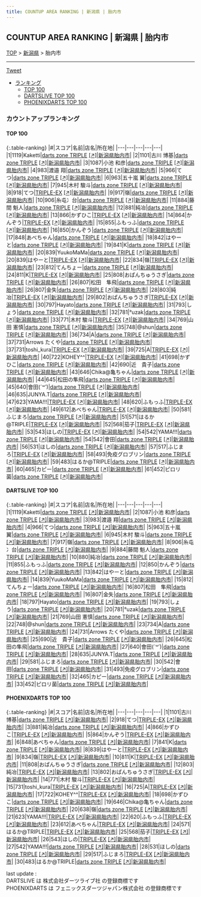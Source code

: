 ```yaml
---
title: COUNTUP AREA RANKING | 新潟県 | 胎内市
---
```

## COUNTUP AREA RANKING | 新潟県 | 胎内市

[TOP](/darts/rank/) > [新潟県](/darts/rank/新潟県/) > 胎内市

___

<a href="https://twitter.com/share?ref_src=twsrc%5Etfw" data-text="COUNTUP AREA RANKING | 新潟県胎内市" class="twitter-share-button" data-hashtags="DARTSLIVE,PHOENIXDARTS,darts,ダーツ" data-show-count="false">Tweet</a>

* [ランキング](#カウントアップランキング)
    * [TOP 100](#top-100)
    * [DARTSLIVE TOP 100](#dartslive-top-100)
    * [PHOENIXDARTS TOP 100](#phoenixdarts-top-100)

### カウントアップランキング

#### TOP 100



{:.table-ranking}
|#|スコア|名前|店名|所在地|
|---|---|---|---|---|
|1|1119|<span class="rank-name-dl">Kaketti</span>|<a href="/darts/rank/shops/380c3500b7dac0cba3f63593b5358cc4.html">darts zone TRIPLE</a> <a href="https://search.dartslive.com/jp/shop/380c3500b7dac0cba3f63593b5358cc4">[↗]</a>|<a href="/darts/rank/新潟県/胎内市">新潟県胎内市</a>|
|2|1101|<span class="rank-name-pd">古川 博基</span>|<a href="/darts/rank/shops/77927.html">darts zone TRIPLE</a> <a href="https://vs.phoenixdarts.com/jp/shop/shopDetailInfo/s_77927?s_seq=77927">[↗]</a>|<a href="/darts/rank/新潟県/胎内市">新潟県胎内市</a>|
|3|1087|<span class="rank-name-dl">小池 和彦</span>|<a href="/darts/rank/shops/380c3500b7dac0cba3f63593b5358cc4.html">darts zone TRIPLE</a> <a href="https://search.dartslive.com/jp/shop/380c3500b7dac0cba3f63593b5358cc4">[↗]</a>|<a href="/darts/rank/新潟県/胎内市">新潟県胎内市</a>|
|4|983|<span class="rank-name-dl">渡邉 翔</span>|<a href="/darts/rank/shops/380c3500b7dac0cba3f63593b5358cc4.html">darts zone TRIPLE</a> <a href="https://search.dartslive.com/jp/shop/380c3500b7dac0cba3f63593b5358cc4">[↗]</a>|<a href="/darts/rank/新潟県/胎内市">新潟県胎内市</a>|
|5|966|<span class="rank-name-dl">てつ</span>|<a href="/darts/rank/shops/380c3500b7dac0cba3f63593b5358cc4.html">darts zone TRIPLE</a> <a href="https://search.dartslive.com/jp/shop/380c3500b7dac0cba3f63593b5358cc4">[↗]</a>|<a href="/darts/rank/新潟県/胎内市">新潟県胎内市</a>|
|6|963|<span class="rank-name-dl">五十嵐 翼</span>|<a href="/darts/rank/shops/380c3500b7dac0cba3f63593b5358cc4.html">darts zone TRIPLE</a> <a href="https://search.dartslive.com/jp/shop/380c3500b7dac0cba3f63593b5358cc4">[↗]</a>|<a href="/darts/rank/新潟県/胎内市">新潟県胎内市</a>|
|7|945|<span class="rank-name-dl">木村 駿斗</span>|<a href="/darts/rank/shops/380c3500b7dac0cba3f63593b5358cc4.html">darts zone TRIPLE</a> <a href="https://search.dartslive.com/jp/shop/380c3500b7dac0cba3f63593b5358cc4">[↗]</a>|<a href="/darts/rank/新潟県/胎内市">新潟県胎内市</a>|
|8|918|<span class="rank-name-pd">てつ</span>|<a href="/darts/rank/shops/77927.html">TRIPLE-EX</a> <a href="https://vs.phoenixdarts.com/jp/shop/shopDetailInfo/s_77927?s_seq=77927">[↗]</a>|<a href="/darts/rank/新潟県/胎内市">新潟県胎内市</a>|
|9|917|<span class="rank-name-dl">嶺</span>|<a href="/darts/rank/shops/380c3500b7dac0cba3f63593b5358cc4.html">darts zone TRIPLE</a> <a href="https://search.dartslive.com/jp/shop/380c3500b7dac0cba3f63593b5358cc4">[↗]</a>|<a href="/darts/rank/新潟県/胎内市">新潟県胎内市</a>|
|10|906|<span class="rank-name-dl">糸屯冫台</span>|<a href="/darts/rank/shops/380c3500b7dac0cba3f63593b5358cc4.html">darts zone TRIPLE</a> <a href="https://search.dartslive.com/jp/shop/380c3500b7dac0cba3f63593b5358cc4">[↗]</a>|<a href="/darts/rank/新潟県/胎内市">新潟県胎内市</a>|
|11|884|<span class="rank-name-dl">藤間 魁人</span>|<a href="/darts/rank/shops/380c3500b7dac0cba3f63593b5358cc4.html">darts zone TRIPLE</a> <a href="https://search.dartslive.com/jp/shop/380c3500b7dac0cba3f63593b5358cc4">[↗]</a>|<a href="/darts/rank/新潟県/胎内市">新潟県胎内市</a>|
|12|881|<span class="rank-name-pd">純冶</span>|<a href="/darts/rank/shops/77927.html">darts zone TRIPLE</a> <a href="https://vs.phoenixdarts.com/jp/shop/shopDetailInfo/s_77927?s_seq=77927">[↗]</a>|<a href="/darts/rank/新潟県/胎内市">新潟県胎内市</a>|
|13|866|<span class="rank-name-pd">かずひこ</span>|<a href="/darts/rank/shops/77927.html">TRIPLE-EX</a> <a href="https://vs.phoenixdarts.com/jp/shop/shopDetailInfo/s_77927?s_seq=77927">[↗]</a>|<a href="/darts/rank/新潟県/胎内市">新潟県胎内市</a>|
|14|864|<span class="rank-name-pd">かんぞう</span>|<a href="/darts/rank/shops/77927.html">TRIPLE-EX</a> <a href="https://vs.phoenixdarts.com/jp/shop/shopDetailInfo/s_77927?s_seq=77927">[↗]</a>|<a href="/darts/rank/新潟県/胎内市">新潟県胎内市</a>|
|15|855|<span class="rank-name-dl">ふもっふ</span>|<a href="/darts/rank/shops/380c3500b7dac0cba3f63593b5358cc4.html">darts zone TRIPLE</a> <a href="https://search.dartslive.com/jp/shop/380c3500b7dac0cba3f63593b5358cc4">[↗]</a>|<a href="/darts/rank/新潟県/胎内市">新潟県胎内市</a>|
|16|850|<span class="rank-name-dl">かんぞう</span>|<a href="/darts/rank/shops/380c3500b7dac0cba3f63593b5358cc4.html">darts zone TRIPLE</a> <a href="https://search.dartslive.com/jp/shop/380c3500b7dac0cba3f63593b5358cc4">[↗]</a>|<a href="/darts/rank/新潟県/胎内市">新潟県胎内市</a>|
|17|848|<span class="rank-name-pd">あべちゃん</span>|<a href="/darts/rank/shops/77927.html">darts zone TRIPLE</a> <a href="https://vs.phoenixdarts.com/jp/shop/shopDetailInfo/s_77927?s_seq=77927">[↗]</a>|<a href="/darts/rank/新潟県/胎内市">新潟県胎内市</a>|
|18|842|<span class="rank-name-dl">はやーと</span>|<a href="/darts/rank/shops/380c3500b7dac0cba3f63593b5358cc4.html">darts zone TRIPLE</a> <a href="https://search.dartslive.com/jp/shop/380c3500b7dac0cba3f63593b5358cc4">[↗]</a>|<a href="/darts/rank/新潟県/胎内市">新潟県胎内市</a>|
|19|841|<span class="rank-name-pd">K</span>|<a href="/darts/rank/shops/77927.html">darts zone TRIPLE</a> <a href="https://vs.phoenixdarts.com/jp/shop/shopDetailInfo/s_77927?s_seq=77927">[↗]</a>|<a href="/darts/rank/新潟県/胎内市">新潟県胎内市</a>|
|20|839|<span class="rank-name-dl">YuukoMaMa</span>|<a href="/darts/rank/shops/380c3500b7dac0cba3f63593b5358cc4.html">darts zone TRIPLE</a> <a href="https://search.dartslive.com/jp/shop/380c3500b7dac0cba3f63593b5358cc4">[↗]</a>|<a href="/darts/rank/新潟県/胎内市">新潟県胎内市</a>|
|20|839|<span class="rank-name-pd">はやーと</span>|<a href="/darts/rank/shops/77927.html">TRIPLE-EX</a> <a href="https://vs.phoenixdarts.com/jp/shop/shopDetailInfo/s_77927?s_seq=77927">[↗]</a>|<a href="/darts/rank/新潟県/胎内市">新潟県胎内市</a>|
|22|834|<span class="rank-name-pd">嶺</span>|<a href="/darts/rank/shops/77927.html">TRIPLE-EX</a> <a href="https://vs.phoenixdarts.com/jp/shop/shopDetailInfo/s_77927?s_seq=77927">[↗]</a>|<a href="/darts/rank/新潟県/胎内市">新潟県胎内市</a>|
|23|812|<span class="rank-name-dl">てんちょー</span>|<a href="/darts/rank/shops/380c3500b7dac0cba3f63593b5358cc4.html">darts zone TRIPLE</a> <a href="https://search.dartslive.com/jp/shop/380c3500b7dac0cba3f63593b5358cc4">[↗]</a>|<a href="/darts/rank/新潟県/胎内市">新潟県胎内市</a>|
|24|811|<span class="rank-name-pd">K</span>|<a href="/darts/rank/shops/77927.html">TRIPLE-EX</a> <a href="https://vs.phoenixdarts.com/jp/shop/shopDetailInfo/s_77927?s_seq=77927">[↗]</a>|<a href="/darts/rank/新潟県/胎内市">新潟県胎内市</a>|
|25|808|<span class="rank-name-pd">おぱんちゅうさぎ</span>|<a href="/darts/rank/shops/77927.html">darts zone TRIPLE</a> <a href="https://vs.phoenixdarts.com/jp/shop/shopDetailInfo/s_77927?s_seq=77927">[↗]</a>|<a href="/darts/rank/新潟県/胎内市">新潟県胎内市</a>|
|26|807|<span class="rank-name-dl">松田　隼飛</span>|<a href="/darts/rank/shops/380c3500b7dac0cba3f63593b5358cc4.html">darts zone TRIPLE</a> <a href="https://search.dartslive.com/jp/shop/380c3500b7dac0cba3f63593b5358cc4">[↗]</a>|<a href="/darts/rank/新潟県/胎内市">新潟県胎内市</a>|
|26|807|<span class="rank-name-dl">金失</span>|<a href="/darts/rank/shops/380c3500b7dac0cba3f63593b5358cc4.html">darts zone TRIPLE</a> <a href="https://search.dartslive.com/jp/shop/380c3500b7dac0cba3f63593b5358cc4">[↗]</a>|<a href="/darts/rank/新潟県/胎内市">新潟県胎内市</a>|
|28|803|<span class="rank-name-pd">純冶</span>|<a href="/darts/rank/shops/77927.html">TRIPLE-EX</a> <a href="https://vs.phoenixdarts.com/jp/shop/shopDetailInfo/s_77927?s_seq=77927">[↗]</a>|<a href="/darts/rank/新潟県/胎内市">新潟県胎内市</a>|
|29|802|<span class="rank-name-pd">おぱんちゅうさぎ</span>|<a href="/darts/rank/shops/77927.html">TRIPLE-EX</a> <a href="https://vs.phoenixdarts.com/jp/shop/shopDetailInfo/s_77927?s_seq=77927">[↗]</a>|<a href="/darts/rank/新潟県/胎内市">新潟県胎内市</a>|
|30|797|<span class="rank-name-dl">Hayato</span>|<a href="/darts/rank/shops/380c3500b7dac0cba3f63593b5358cc4.html">darts zone TRIPLE</a> <a href="https://search.dartslive.com/jp/shop/380c3500b7dac0cba3f63593b5358cc4">[↗]</a>|<a href="/darts/rank/新潟県/胎内市">新潟県胎内市</a>|
|31|793|<span class="rank-name-dl">しょう</span>|<a href="/darts/rank/shops/380c3500b7dac0cba3f63593b5358cc4.html">darts zone TRIPLE</a> <a href="https://search.dartslive.com/jp/shop/380c3500b7dac0cba3f63593b5358cc4">[↗]</a>|<a href="/darts/rank/新潟県/胎内市">新潟県胎内市</a>|
|32|781|<span class="rank-name-dl">°uzak</span>|<a href="/darts/rank/shops/380c3500b7dac0cba3f63593b5358cc4.html">darts zone TRIPLE</a> <a href="https://search.dartslive.com/jp/shop/380c3500b7dac0cba3f63593b5358cc4">[↗]</a>|<a href="/darts/rank/新潟県/胎内市">新潟県胎内市</a>|
|33|771|<span class="rank-name-pd"><span class="pro-icon-pd"></span>木村 駿斗</span>|<a href="/darts/rank/shops/77927.html">TRIPLE-EX</a> <a href="https://vs.phoenixdarts.com/jp/shop/shopDetailInfo/s_77927?s_seq=77927">[↗]</a>|<a href="/darts/rank/新潟県/胎内市">新潟県胎内市</a>|
|34|769|<span class="rank-name-dl">山田 憲慎</span>|<a href="/darts/rank/shops/380c3500b7dac0cba3f63593b5358cc4.html">darts zone TRIPLE</a> <a href="https://search.dartslive.com/jp/shop/380c3500b7dac0cba3f63593b5358cc4">[↗]</a>|<a href="/darts/rank/新潟県/胎内市">新潟県胎内市</a>|
|35|748|<span class="rank-name-dl">@shun</span>|<a href="/darts/rank/shops/380c3500b7dac0cba3f63593b5358cc4.html">darts zone TRIPLE</a> <a href="https://search.dartslive.com/jp/shop/380c3500b7dac0cba3f63593b5358cc4">[↗]</a>|<a href="/darts/rank/新潟県/胎内市">新潟県胎内市</a>|
|36|734|<span class="rank-name-dl">A</span>|<a href="/darts/rank/shops/380c3500b7dac0cba3f63593b5358cc4.html">darts zone TRIPLE</a> <a href="https://search.dartslive.com/jp/shop/380c3500b7dac0cba3f63593b5358cc4">[↗]</a>|<a href="/darts/rank/新潟県/胎内市">新潟県胎内市</a>|
|37|731|<span class="rank-name-dl">Arrows たくや</span>|<a href="/darts/rank/shops/380c3500b7dac0cba3f63593b5358cc4.html">darts zone TRIPLE</a> <a href="https://search.dartslive.com/jp/shop/380c3500b7dac0cba3f63593b5358cc4">[↗]</a>|<a href="/darts/rank/新潟県/胎内市">新潟県胎内市</a>|
|37|731|<span class="rank-name-pd">toshi_kura</span>|<a href="/darts/rank/shops/77927.html">TRIPLE-EX</a> <a href="https://vs.phoenixdarts.com/jp/shop/shopDetailInfo/s_77927?s_seq=77927">[↗]</a>|<a href="/darts/rank/新潟県/胎内市">新潟県胎内市</a>|
|39|725|<span class="rank-name-pd">A</span>|<a href="/darts/rank/shops/77927.html">TRIPLE-EX</a> <a href="https://vs.phoenixdarts.com/jp/shop/shopDetailInfo/s_77927?s_seq=77927">[↗]</a>|<a href="/darts/rank/新潟県/胎内市">新潟県胎内市</a>|
|40|722|<span class="rank-name-pd">KOHEY^^</span>|<a href="/darts/rank/shops/77927.html">TRIPLE-EX</a> <a href="https://vs.phoenixdarts.com/jp/shop/shopDetailInfo/s_77927?s_seq=77927">[↗]</a>|<a href="/darts/rank/新潟県/胎内市">新潟県胎内市</a>|
|41|698|<span class="rank-name-pd">かずひこ</span>|<a href="/darts/rank/shops/77927.html">darts zone TRIPLE</a> <a href="https://vs.phoenixdarts.com/jp/shop/shopDetailInfo/s_77927?s_seq=77927">[↗]</a>|<a href="/darts/rank/新潟県/胎内市">新潟県胎内市</a>|
|42|690|<span class="rank-name-dl">近　貴子</span>|<a href="/darts/rank/shops/380c3500b7dac0cba3f63593b5358cc4.html">darts zone TRIPLE</a> <a href="https://search.dartslive.com/jp/shop/380c3500b7dac0cba3f63593b5358cc4">[↗]</a>|<a href="/darts/rank/新潟県/胎内市">新潟県胎内市</a>|
|43|646|<span class="rank-name-pd">Chika@亀ちゃん</span>|<a href="/darts/rank/shops/77927.html">darts zone TRIPLE</a> <a href="https://vs.phoenixdarts.com/jp/shop/shopDetailInfo/s_77927?s_seq=77927">[↗]</a>|<a href="/darts/rank/新潟県/胎内市">新潟県胎内市</a>|
|44|645|<span class="rank-name-dl">松田の隼飛</span>|<a href="/darts/rank/shops/380c3500b7dac0cba3f63593b5358cc4.html">darts zone TRIPLE</a> <a href="https://search.dartslive.com/jp/shop/380c3500b7dac0cba3f63593b5358cc4">[↗]</a>|<a href="/darts/rank/新潟県/胎内市">新潟県胎内市</a>|
|45|640|<span class="rank-name-dl">會田(*´꒳`*)</span>|<a href="/darts/rank/shops/380c3500b7dac0cba3f63593b5358cc4.html">darts zone TRIPLE</a> <a href="https://search.dartslive.com/jp/shop/380c3500b7dac0cba3f63593b5358cc4">[↗]</a>|<a href="/darts/rank/新潟県/胎内市">新潟県胎内市</a>|
|46|635|<span class="rank-name-dl">JUNYA.T</span>|<a href="/darts/rank/shops/380c3500b7dac0cba3f63593b5358cc4.html">darts zone TRIPLE</a> <a href="https://search.dartslive.com/jp/shop/380c3500b7dac0cba3f63593b5358cc4">[↗]</a>|<a href="/darts/rank/新潟県/胎内市">新潟県胎内市</a>|
|47|623|<span class="rank-name-pd">YAMA!!!</span>|<a href="/darts/rank/shops/77927.html">TRIPLE-EX</a> <a href="https://vs.phoenixdarts.com/jp/shop/shopDetailInfo/s_77927?s_seq=77927">[↗]</a>|<a href="/darts/rank/新潟県/胎内市">新潟県胎内市</a>|
|48|620|<span class="rank-name-pd">ふもっふ</span>|<a href="/darts/rank/shops/77927.html">TRIPLE-EX</a> <a href="https://vs.phoenixdarts.com/jp/shop/shopDetailInfo/s_77927?s_seq=77927">[↗]</a>|<a href="/darts/rank/新潟県/胎内市">新潟県胎内市</a>|
|49|612|<span class="rank-name-pd">あべちゃん</span>|<a href="/darts/rank/shops/77927.html">TRIPLE-EX</a> <a href="https://vs.phoenixdarts.com/jp/shop/shopDetailInfo/s_77927?s_seq=77927">[↗]</a>|<a href="/darts/rank/新潟県/胎内市">新潟県胎内市</a>|
|50|581|<span class="rank-name-dl">ふじまろ</span>|<a href="/darts/rank/shops/380c3500b7dac0cba3f63593b5358cc4.html">darts zone TRIPLE</a> <a href="https://search.dartslive.com/jp/shop/380c3500b7dac0cba3f63593b5358cc4">[↗]</a>|<a href="/darts/rank/新潟県/胎内市">新潟県胎内市</a>|
|51|571|<span class="rank-name-pd">はるか@TRIPLE</span>|<a href="/darts/rank/shops/77927.html">TRIPLE-EX</a> <a href="https://vs.phoenixdarts.com/jp/shop/shopDetailInfo/s_77927?s_seq=77927">[↗]</a>|<a href="/darts/rank/新潟県/胎内市">新潟県胎内市</a>|
|52|568|<span class="rank-name-pd">茄子</span>|<a href="/darts/rank/shops/77927.html">TRIPLE-EX</a> <a href="https://vs.phoenixdarts.com/jp/shop/shopDetailInfo/s_77927?s_seq=77927">[↗]</a>|<a href="/darts/rank/新潟県/胎内市">新潟県胎内市</a>|
|53|543|<span class="rank-name-pd">ほしの</span>|<a href="/darts/rank/shops/77927.html">TRIPLE-EX</a> <a href="https://vs.phoenixdarts.com/jp/shop/shopDetailInfo/s_77927?s_seq=77927">[↗]</a>|<a href="/darts/rank/新潟県/胎内市">新潟県胎内市</a>|
|54|542|<span class="rank-name-pd">YAMA!!!</span>|<a href="/darts/rank/shops/77927.html">darts zone TRIPLE</a> <a href="https://vs.phoenixdarts.com/jp/shop/shopDetailInfo/s_77927?s_seq=77927">[↗]</a>|<a href="/darts/rank/新潟県/胎内市">新潟県胎内市</a>|
|54|542|<span class="rank-name-dl">會田</span>|<a href="/darts/rank/shops/380c3500b7dac0cba3f63593b5358cc4.html">darts zone TRIPLE</a> <a href="https://search.dartslive.com/jp/shop/380c3500b7dac0cba3f63593b5358cc4">[↗]</a>|<a href="/darts/rank/新潟県/胎内市">新潟県胎内市</a>|
|56|531|<span class="rank-name-pd">ほしの</span>|<a href="/darts/rank/shops/77927.html">darts zone TRIPLE</a> <a href="https://vs.phoenixdarts.com/jp/shop/shopDetailInfo/s_77927?s_seq=77927">[↗]</a>|<a href="/darts/rank/新潟県/胎内市">新潟県胎内市</a>|
|57|517|<span class="rank-name-pd">ふじまろ</span>|<a href="/darts/rank/shops/77927.html">TRIPLE-EX</a> <a href="https://vs.phoenixdarts.com/jp/shop/shopDetailInfo/s_77927?s_seq=77927">[↗]</a>|<a href="/darts/rank/新潟県/胎内市">新潟県胎内市</a>|
|58|493|<span class="rank-name-dl">免疫グロブリン</span>|<a href="/darts/rank/shops/380c3500b7dac0cba3f63593b5358cc4.html">darts zone TRIPLE</a> <a href="https://search.dartslive.com/jp/shop/380c3500b7dac0cba3f63593b5358cc4">[↗]</a>|<a href="/darts/rank/新潟県/胎内市">新潟県胎内市</a>|
|59|483|<span class="rank-name-pd">はるか@TRIPLE</span>|<a href="/darts/rank/shops/77927.html">darts zone TRIPLE</a> <a href="https://vs.phoenixdarts.com/jp/shop/shopDetailInfo/s_77927?s_seq=77927">[↗]</a>|<a href="/darts/rank/新潟県/胎内市">新潟県胎内市</a>|
|60|465|<span class="rank-name-dl">カピー</span>|<a href="/darts/rank/shops/380c3500b7dac0cba3f63593b5358cc4.html">darts zone TRIPLE</a> <a href="https://search.dartslive.com/jp/shop/380c3500b7dac0cba3f63593b5358cc4">[↗]</a>|<a href="/darts/rank/新潟県/胎内市">新潟県胎内市</a>|
|61|452|<span class="rank-name-dl">ピロリ菌</span>|<a href="/darts/rank/shops/380c3500b7dac0cba3f63593b5358cc4.html">darts zone TRIPLE</a> <a href="https://search.dartslive.com/jp/shop/380c3500b7dac0cba3f63593b5358cc4">[↗]</a>|<a href="/darts/rank/新潟県/胎内市">新潟県胎内市</a>|


#### DARTSLIVE TOP 100



{:.table-ranking}
|#|スコア|名前|店名|所在地|
|---|---|---|---|---|
|1|1119|<span class="rank-name-dl">Kaketti</span>|<a href="/darts/rank/shops/380c3500b7dac0cba3f63593b5358cc4.html">darts zone TRIPLE</a> <a href="https://search.dartslive.com/jp/shop/380c3500b7dac0cba3f63593b5358cc4">[↗]</a>|<a href="/darts/rank/新潟県/胎内市">新潟県胎内市</a>|
|2|1087|<span class="rank-name-dl">小池 和彦</span>|<a href="/darts/rank/shops/380c3500b7dac0cba3f63593b5358cc4.html">darts zone TRIPLE</a> <a href="https://search.dartslive.com/jp/shop/380c3500b7dac0cba3f63593b5358cc4">[↗]</a>|<a href="/darts/rank/新潟県/胎内市">新潟県胎内市</a>|
|3|983|<span class="rank-name-dl">渡邉 翔</span>|<a href="/darts/rank/shops/380c3500b7dac0cba3f63593b5358cc4.html">darts zone TRIPLE</a> <a href="https://search.dartslive.com/jp/shop/380c3500b7dac0cba3f63593b5358cc4">[↗]</a>|<a href="/darts/rank/新潟県/胎内市">新潟県胎内市</a>|
|4|966|<span class="rank-name-dl">てつ</span>|<a href="/darts/rank/shops/380c3500b7dac0cba3f63593b5358cc4.html">darts zone TRIPLE</a> <a href="https://search.dartslive.com/jp/shop/380c3500b7dac0cba3f63593b5358cc4">[↗]</a>|<a href="/darts/rank/新潟県/胎内市">新潟県胎内市</a>|
|5|963|<span class="rank-name-dl">五十嵐 翼</span>|<a href="/darts/rank/shops/380c3500b7dac0cba3f63593b5358cc4.html">darts zone TRIPLE</a> <a href="https://search.dartslive.com/jp/shop/380c3500b7dac0cba3f63593b5358cc4">[↗]</a>|<a href="/darts/rank/新潟県/胎内市">新潟県胎内市</a>|
|6|945|<span class="rank-name-dl">木村 駿斗</span>|<a href="/darts/rank/shops/380c3500b7dac0cba3f63593b5358cc4.html">darts zone TRIPLE</a> <a href="https://search.dartslive.com/jp/shop/380c3500b7dac0cba3f63593b5358cc4">[↗]</a>|<a href="/darts/rank/新潟県/胎内市">新潟県胎内市</a>|
|7|917|<span class="rank-name-dl">嶺</span>|<a href="/darts/rank/shops/380c3500b7dac0cba3f63593b5358cc4.html">darts zone TRIPLE</a> <a href="https://search.dartslive.com/jp/shop/380c3500b7dac0cba3f63593b5358cc4">[↗]</a>|<a href="/darts/rank/新潟県/胎内市">新潟県胎内市</a>|
|8|906|<span class="rank-name-dl">糸屯冫台</span>|<a href="/darts/rank/shops/380c3500b7dac0cba3f63593b5358cc4.html">darts zone TRIPLE</a> <a href="https://search.dartslive.com/jp/shop/380c3500b7dac0cba3f63593b5358cc4">[↗]</a>|<a href="/darts/rank/新潟県/胎内市">新潟県胎内市</a>|
|9|884|<span class="rank-name-dl">藤間 魁人</span>|<a href="/darts/rank/shops/380c3500b7dac0cba3f63593b5358cc4.html">darts zone TRIPLE</a> <a href="https://search.dartslive.com/jp/shop/380c3500b7dac0cba3f63593b5358cc4">[↗]</a>|<a href="/darts/rank/新潟県/胎内市">新潟県胎内市</a>|
|10|880|<span class="rank-name-dl">純冶</span>|<a href="/darts/rank/shops/380c3500b7dac0cba3f63593b5358cc4.html">darts zone TRIPLE</a> <a href="https://search.dartslive.com/jp/shop/380c3500b7dac0cba3f63593b5358cc4">[↗]</a>|<a href="/darts/rank/新潟県/胎内市">新潟県胎内市</a>|
|11|855|<span class="rank-name-dl">ふもっふ</span>|<a href="/darts/rank/shops/380c3500b7dac0cba3f63593b5358cc4.html">darts zone TRIPLE</a> <a href="https://search.dartslive.com/jp/shop/380c3500b7dac0cba3f63593b5358cc4">[↗]</a>|<a href="/darts/rank/新潟県/胎内市">新潟県胎内市</a>|
|12|850|<span class="rank-name-dl">かんぞう</span>|<a href="/darts/rank/shops/380c3500b7dac0cba3f63593b5358cc4.html">darts zone TRIPLE</a> <a href="https://search.dartslive.com/jp/shop/380c3500b7dac0cba3f63593b5358cc4">[↗]</a>|<a href="/darts/rank/新潟県/胎内市">新潟県胎内市</a>|
|13|842|<span class="rank-name-dl">はやーと</span>|<a href="/darts/rank/shops/380c3500b7dac0cba3f63593b5358cc4.html">darts zone TRIPLE</a> <a href="https://search.dartslive.com/jp/shop/380c3500b7dac0cba3f63593b5358cc4">[↗]</a>|<a href="/darts/rank/新潟県/胎内市">新潟県胎内市</a>|
|14|839|<span class="rank-name-dl">YuukoMaMa</span>|<a href="/darts/rank/shops/380c3500b7dac0cba3f63593b5358cc4.html">darts zone TRIPLE</a> <a href="https://search.dartslive.com/jp/shop/380c3500b7dac0cba3f63593b5358cc4">[↗]</a>|<a href="/darts/rank/新潟県/胎内市">新潟県胎内市</a>|
|15|812|<span class="rank-name-dl">てんちょー</span>|<a href="/darts/rank/shops/380c3500b7dac0cba3f63593b5358cc4.html">darts zone TRIPLE</a> <a href="https://search.dartslive.com/jp/shop/380c3500b7dac0cba3f63593b5358cc4">[↗]</a>|<a href="/darts/rank/新潟県/胎内市">新潟県胎内市</a>|
|16|807|<span class="rank-name-dl">松田　隼飛</span>|<a href="/darts/rank/shops/380c3500b7dac0cba3f63593b5358cc4.html">darts zone TRIPLE</a> <a href="https://search.dartslive.com/jp/shop/380c3500b7dac0cba3f63593b5358cc4">[↗]</a>|<a href="/darts/rank/新潟県/胎内市">新潟県胎内市</a>|
|16|807|<span class="rank-name-dl">金失</span>|<a href="/darts/rank/shops/380c3500b7dac0cba3f63593b5358cc4.html">darts zone TRIPLE</a> <a href="https://search.dartslive.com/jp/shop/380c3500b7dac0cba3f63593b5358cc4">[↗]</a>|<a href="/darts/rank/新潟県/胎内市">新潟県胎内市</a>|
|18|797|<span class="rank-name-dl">Hayato</span>|<a href="/darts/rank/shops/380c3500b7dac0cba3f63593b5358cc4.html">darts zone TRIPLE</a> <a href="https://search.dartslive.com/jp/shop/380c3500b7dac0cba3f63593b5358cc4">[↗]</a>|<a href="/darts/rank/新潟県/胎内市">新潟県胎内市</a>|
|19|793|<span class="rank-name-dl">しょう</span>|<a href="/darts/rank/shops/380c3500b7dac0cba3f63593b5358cc4.html">darts zone TRIPLE</a> <a href="https://search.dartslive.com/jp/shop/380c3500b7dac0cba3f63593b5358cc4">[↗]</a>|<a href="/darts/rank/新潟県/胎内市">新潟県胎内市</a>|
|20|781|<span class="rank-name-dl">°uzak</span>|<a href="/darts/rank/shops/380c3500b7dac0cba3f63593b5358cc4.html">darts zone TRIPLE</a> <a href="https://search.dartslive.com/jp/shop/380c3500b7dac0cba3f63593b5358cc4">[↗]</a>|<a href="/darts/rank/新潟県/胎内市">新潟県胎内市</a>|
|21|769|<span class="rank-name-dl">山田 憲慎</span>|<a href="/darts/rank/shops/380c3500b7dac0cba3f63593b5358cc4.html">darts zone TRIPLE</a> <a href="https://search.dartslive.com/jp/shop/380c3500b7dac0cba3f63593b5358cc4">[↗]</a>|<a href="/darts/rank/新潟県/胎内市">新潟県胎内市</a>|
|22|748|<span class="rank-name-dl">@shun</span>|<a href="/darts/rank/shops/380c3500b7dac0cba3f63593b5358cc4.html">darts zone TRIPLE</a> <a href="https://search.dartslive.com/jp/shop/380c3500b7dac0cba3f63593b5358cc4">[↗]</a>|<a href="/darts/rank/新潟県/胎内市">新潟県胎内市</a>|
|23|734|<span class="rank-name-dl">A</span>|<a href="/darts/rank/shops/380c3500b7dac0cba3f63593b5358cc4.html">darts zone TRIPLE</a> <a href="https://search.dartslive.com/jp/shop/380c3500b7dac0cba3f63593b5358cc4">[↗]</a>|<a href="/darts/rank/新潟県/胎内市">新潟県胎内市</a>|
|24|731|<span class="rank-name-dl">Arrows たくや</span>|<a href="/darts/rank/shops/380c3500b7dac0cba3f63593b5358cc4.html">darts zone TRIPLE</a> <a href="https://search.dartslive.com/jp/shop/380c3500b7dac0cba3f63593b5358cc4">[↗]</a>|<a href="/darts/rank/新潟県/胎内市">新潟県胎内市</a>|
|25|690|<span class="rank-name-dl">近　貴子</span>|<a href="/darts/rank/shops/380c3500b7dac0cba3f63593b5358cc4.html">darts zone TRIPLE</a> <a href="https://search.dartslive.com/jp/shop/380c3500b7dac0cba3f63593b5358cc4">[↗]</a>|<a href="/darts/rank/新潟県/胎内市">新潟県胎内市</a>|
|26|645|<span class="rank-name-dl">松田の隼飛</span>|<a href="/darts/rank/shops/380c3500b7dac0cba3f63593b5358cc4.html">darts zone TRIPLE</a> <a href="https://search.dartslive.com/jp/shop/380c3500b7dac0cba3f63593b5358cc4">[↗]</a>|<a href="/darts/rank/新潟県/胎内市">新潟県胎内市</a>|
|27|640|<span class="rank-name-dl">會田(*´꒳`*)</span>|<a href="/darts/rank/shops/380c3500b7dac0cba3f63593b5358cc4.html">darts zone TRIPLE</a> <a href="https://search.dartslive.com/jp/shop/380c3500b7dac0cba3f63593b5358cc4">[↗]</a>|<a href="/darts/rank/新潟県/胎内市">新潟県胎内市</a>|
|28|635|<span class="rank-name-dl">JUNYA.T</span>|<a href="/darts/rank/shops/380c3500b7dac0cba3f63593b5358cc4.html">darts zone TRIPLE</a> <a href="https://search.dartslive.com/jp/shop/380c3500b7dac0cba3f63593b5358cc4">[↗]</a>|<a href="/darts/rank/新潟県/胎内市">新潟県胎内市</a>|
|29|581|<span class="rank-name-dl">ふじまろ</span>|<a href="/darts/rank/shops/380c3500b7dac0cba3f63593b5358cc4.html">darts zone TRIPLE</a> <a href="https://search.dartslive.com/jp/shop/380c3500b7dac0cba3f63593b5358cc4">[↗]</a>|<a href="/darts/rank/新潟県/胎内市">新潟県胎内市</a>|
|30|542|<span class="rank-name-dl">會田</span>|<a href="/darts/rank/shops/380c3500b7dac0cba3f63593b5358cc4.html">darts zone TRIPLE</a> <a href="https://search.dartslive.com/jp/shop/380c3500b7dac0cba3f63593b5358cc4">[↗]</a>|<a href="/darts/rank/新潟県/胎内市">新潟県胎内市</a>|
|31|493|<span class="rank-name-dl">免疫グロブリン</span>|<a href="/darts/rank/shops/380c3500b7dac0cba3f63593b5358cc4.html">darts zone TRIPLE</a> <a href="https://search.dartslive.com/jp/shop/380c3500b7dac0cba3f63593b5358cc4">[↗]</a>|<a href="/darts/rank/新潟県/胎内市">新潟県胎内市</a>|
|32|465|<span class="rank-name-dl">カピー</span>|<a href="/darts/rank/shops/380c3500b7dac0cba3f63593b5358cc4.html">darts zone TRIPLE</a> <a href="https://search.dartslive.com/jp/shop/380c3500b7dac0cba3f63593b5358cc4">[↗]</a>|<a href="/darts/rank/新潟県/胎内市">新潟県胎内市</a>|
|33|452|<span class="rank-name-dl">ピロリ菌</span>|<a href="/darts/rank/shops/380c3500b7dac0cba3f63593b5358cc4.html">darts zone TRIPLE</a> <a href="https://search.dartslive.com/jp/shop/380c3500b7dac0cba3f63593b5358cc4">[↗]</a>|<a href="/darts/rank/新潟県/胎内市">新潟県胎内市</a>|


#### PHOENIXDARTS TOP 100



{:.table-ranking}
|#|スコア|名前|店名|所在地|
|---|---|---|---|---|
|1|1101|<span class="rank-name-pd">古川 博基</span>|<a href="/darts/rank/shops/77927.html">darts zone TRIPLE</a> <a href="https://vs.phoenixdarts.com/jp/shop/shopDetailInfo/s_77927?s_seq=77927">[↗]</a>|<a href="/darts/rank/新潟県/胎内市">新潟県胎内市</a>|
|2|918|<span class="rank-name-pd">てつ</span>|<a href="/darts/rank/shops/77927.html">TRIPLE-EX</a> <a href="https://vs.phoenixdarts.com/jp/shop/shopDetailInfo/s_77927?s_seq=77927">[↗]</a>|<a href="/darts/rank/新潟県/胎内市">新潟県胎内市</a>|
|3|881|<span class="rank-name-pd">純冶</span>|<a href="/darts/rank/shops/77927.html">darts zone TRIPLE</a> <a href="https://vs.phoenixdarts.com/jp/shop/shopDetailInfo/s_77927?s_seq=77927">[↗]</a>|<a href="/darts/rank/新潟県/胎内市">新潟県胎内市</a>|
|4|866|<span class="rank-name-pd">かずひこ</span>|<a href="/darts/rank/shops/77927.html">TRIPLE-EX</a> <a href="https://vs.phoenixdarts.com/jp/shop/shopDetailInfo/s_77927?s_seq=77927">[↗]</a>|<a href="/darts/rank/新潟県/胎内市">新潟県胎内市</a>|
|5|864|<span class="rank-name-pd">かんぞう</span>|<a href="/darts/rank/shops/77927.html">TRIPLE-EX</a> <a href="https://vs.phoenixdarts.com/jp/shop/shopDetailInfo/s_77927?s_seq=77927">[↗]</a>|<a href="/darts/rank/新潟県/胎内市">新潟県胎内市</a>|
|6|848|<span class="rank-name-pd">あべちゃん</span>|<a href="/darts/rank/shops/77927.html">darts zone TRIPLE</a> <a href="https://vs.phoenixdarts.com/jp/shop/shopDetailInfo/s_77927?s_seq=77927">[↗]</a>|<a href="/darts/rank/新潟県/胎内市">新潟県胎内市</a>|
|7|841|<span class="rank-name-pd">K</span>|<a href="/darts/rank/shops/77927.html">darts zone TRIPLE</a> <a href="https://vs.phoenixdarts.com/jp/shop/shopDetailInfo/s_77927?s_seq=77927">[↗]</a>|<a href="/darts/rank/新潟県/胎内市">新潟県胎内市</a>|
|8|839|<span class="rank-name-pd">はやーと</span>|<a href="/darts/rank/shops/77927.html">TRIPLE-EX</a> <a href="https://vs.phoenixdarts.com/jp/shop/shopDetailInfo/s_77927?s_seq=77927">[↗]</a>|<a href="/darts/rank/新潟県/胎内市">新潟県胎内市</a>|
|9|834|<span class="rank-name-pd">嶺</span>|<a href="/darts/rank/shops/77927.html">TRIPLE-EX</a> <a href="https://vs.phoenixdarts.com/jp/shop/shopDetailInfo/s_77927?s_seq=77927">[↗]</a>|<a href="/darts/rank/新潟県/胎内市">新潟県胎内市</a>|
|10|811|<span class="rank-name-pd">K</span>|<a href="/darts/rank/shops/77927.html">TRIPLE-EX</a> <a href="https://vs.phoenixdarts.com/jp/shop/shopDetailInfo/s_77927?s_seq=77927">[↗]</a>|<a href="/darts/rank/新潟県/胎内市">新潟県胎内市</a>|
|11|808|<span class="rank-name-pd">おぱんちゅうさぎ</span>|<a href="/darts/rank/shops/77927.html">darts zone TRIPLE</a> <a href="https://vs.phoenixdarts.com/jp/shop/shopDetailInfo/s_77927?s_seq=77927">[↗]</a>|<a href="/darts/rank/新潟県/胎内市">新潟県胎内市</a>|
|12|803|<span class="rank-name-pd">純冶</span>|<a href="/darts/rank/shops/77927.html">TRIPLE-EX</a> <a href="https://vs.phoenixdarts.com/jp/shop/shopDetailInfo/s_77927?s_seq=77927">[↗]</a>|<a href="/darts/rank/新潟県/胎内市">新潟県胎内市</a>|
|13|802|<span class="rank-name-pd">おぱんちゅうさぎ</span>|<a href="/darts/rank/shops/77927.html">TRIPLE-EX</a> <a href="https://vs.phoenixdarts.com/jp/shop/shopDetailInfo/s_77927?s_seq=77927">[↗]</a>|<a href="/darts/rank/新潟県/胎内市">新潟県胎内市</a>|
|14|771|<span class="rank-name-pd"><span class="pro-icon-pd"></span>木村 駿斗</span>|<a href="/darts/rank/shops/77927.html">TRIPLE-EX</a> <a href="https://vs.phoenixdarts.com/jp/shop/shopDetailInfo/s_77927?s_seq=77927">[↗]</a>|<a href="/darts/rank/新潟県/胎内市">新潟県胎内市</a>|
|15|731|<span class="rank-name-pd">toshi_kura</span>|<a href="/darts/rank/shops/77927.html">TRIPLE-EX</a> <a href="https://vs.phoenixdarts.com/jp/shop/shopDetailInfo/s_77927?s_seq=77927">[↗]</a>|<a href="/darts/rank/新潟県/胎内市">新潟県胎内市</a>|
|16|725|<span class="rank-name-pd">A</span>|<a href="/darts/rank/shops/77927.html">TRIPLE-EX</a> <a href="https://vs.phoenixdarts.com/jp/shop/shopDetailInfo/s_77927?s_seq=77927">[↗]</a>|<a href="/darts/rank/新潟県/胎内市">新潟県胎内市</a>|
|17|722|<span class="rank-name-pd">KOHEY^^</span>|<a href="/darts/rank/shops/77927.html">TRIPLE-EX</a> <a href="https://vs.phoenixdarts.com/jp/shop/shopDetailInfo/s_77927?s_seq=77927">[↗]</a>|<a href="/darts/rank/新潟県/胎内市">新潟県胎内市</a>|
|18|698|<span class="rank-name-pd">かずひこ</span>|<a href="/darts/rank/shops/77927.html">darts zone TRIPLE</a> <a href="https://vs.phoenixdarts.com/jp/shop/shopDetailInfo/s_77927?s_seq=77927">[↗]</a>|<a href="/darts/rank/新潟県/胎内市">新潟県胎内市</a>|
|19|646|<span class="rank-name-pd">Chika@亀ちゃん</span>|<a href="/darts/rank/shops/77927.html">darts zone TRIPLE</a> <a href="https://vs.phoenixdarts.com/jp/shop/shopDetailInfo/s_77927?s_seq=77927">[↗]</a>|<a href="/darts/rank/新潟県/胎内市">新潟県胎内市</a>|
|20|638|<span class="rank-name-pd">嶺</span>|<a href="/darts/rank/shops/77927.html">darts zone TRIPLE</a> <a href="https://vs.phoenixdarts.com/jp/shop/shopDetailInfo/s_77927?s_seq=77927">[↗]</a>|<a href="/darts/rank/新潟県/胎内市">新潟県胎内市</a>|
|21|623|<span class="rank-name-pd">YAMA!!!</span>|<a href="/darts/rank/shops/77927.html">TRIPLE-EX</a> <a href="https://vs.phoenixdarts.com/jp/shop/shopDetailInfo/s_77927?s_seq=77927">[↗]</a>|<a href="/darts/rank/新潟県/胎内市">新潟県胎内市</a>|
|22|620|<span class="rank-name-pd">ふもっふ</span>|<a href="/darts/rank/shops/77927.html">TRIPLE-EX</a> <a href="https://vs.phoenixdarts.com/jp/shop/shopDetailInfo/s_77927?s_seq=77927">[↗]</a>|<a href="/darts/rank/新潟県/胎内市">新潟県胎内市</a>|
|23|612|<span class="rank-name-pd">あべちゃん</span>|<a href="/darts/rank/shops/77927.html">TRIPLE-EX</a> <a href="https://vs.phoenixdarts.com/jp/shop/shopDetailInfo/s_77927?s_seq=77927">[↗]</a>|<a href="/darts/rank/新潟県/胎内市">新潟県胎内市</a>|
|24|571|<span class="rank-name-pd">はるか@TRIPLE</span>|<a href="/darts/rank/shops/77927.html">TRIPLE-EX</a> <a href="https://vs.phoenixdarts.com/jp/shop/shopDetailInfo/s_77927?s_seq=77927">[↗]</a>|<a href="/darts/rank/新潟県/胎内市">新潟県胎内市</a>|
|25|568|<span class="rank-name-pd">茄子</span>|<a href="/darts/rank/shops/77927.html">TRIPLE-EX</a> <a href="https://vs.phoenixdarts.com/jp/shop/shopDetailInfo/s_77927?s_seq=77927">[↗]</a>|<a href="/darts/rank/新潟県/胎内市">新潟県胎内市</a>|
|26|543|<span class="rank-name-pd">ほしの</span>|<a href="/darts/rank/shops/77927.html">TRIPLE-EX</a> <a href="https://vs.phoenixdarts.com/jp/shop/shopDetailInfo/s_77927?s_seq=77927">[↗]</a>|<a href="/darts/rank/新潟県/胎内市">新潟県胎内市</a>|
|27|542|<span class="rank-name-pd">YAMA!!!</span>|<a href="/darts/rank/shops/77927.html">darts zone TRIPLE</a> <a href="https://vs.phoenixdarts.com/jp/shop/shopDetailInfo/s_77927?s_seq=77927">[↗]</a>|<a href="/darts/rank/新潟県/胎内市">新潟県胎内市</a>|
|28|531|<span class="rank-name-pd">ほしの</span>|<a href="/darts/rank/shops/77927.html">darts zone TRIPLE</a> <a href="https://vs.phoenixdarts.com/jp/shop/shopDetailInfo/s_77927?s_seq=77927">[↗]</a>|<a href="/darts/rank/新潟県/胎内市">新潟県胎内市</a>|
|29|517|<span class="rank-name-pd">ふじまろ</span>|<a href="/darts/rank/shops/77927.html">TRIPLE-EX</a> <a href="https://vs.phoenixdarts.com/jp/shop/shopDetailInfo/s_77927?s_seq=77927">[↗]</a>|<a href="/darts/rank/新潟県/胎内市">新潟県胎内市</a>|
|30|483|<span class="rank-name-pd">はるか@TRIPLE</span>|<a href="/darts/rank/shops/77927.html">darts zone TRIPLE</a> <a href="https://vs.phoenixdarts.com/jp/shop/shopDetailInfo/s_77927?s_seq=77927">[↗]</a>|<a href="/darts/rank/新潟県/胎内市">新潟県胎内市</a>|


<div class="footer border-top border-gray-light mt-5 pt-3 text-right text-gray">
    last update : <span style="font-weight: italic" id="foot_last_modified"></span><br />
    DARTSLIVE は 株式会社ダーツライブ社 の登録商標です<br />
    PHOENIXDARTS は フェニックスダーツジャパン株式会社 の登録商標です<br />
</div>

<script src="https://cdnjs.cloudflare.com/ajax/libs/jquery.tablesorter/2.31.3/js/jquery.tablesorter.min.js" integrity="sha512-qzgd5cYSZcosqpzpn7zF2ZId8f/8CHmFKZ8j7mU4OUXTNRd5g+ZHBPsgKEwoqxCtdQvExE5LprwwPAgoicguNg==" crossorigin="anonymous" referrerpolicy="no-referrer"></script>
<link rel="stylesheet" href="https://cdnjs.cloudflare.com/ajax/libs/jquery.tablesorter/2.31.3/css/theme.default.min.css" integrity="sha512-wghhOJkjQX0Lh3NSWvNKeZ0ZpNn+SPVXX1Qyc9OCaogADktxrBiBdKGDoqVUOyhStvMBmJQ8ZdMHiR3wuEq8+w==" crossorigin="anonymous" referrerpolicy="no-referrer" />
<script>
$(function() {
    $(".table-ranking").tablesorter({sortList:[[0, 0]]});
    $("#foot_last_modified").text(formatDate(new Date(document.lastModified), 'yyyy-MM-dd HH:mm:ss'));
});
</script>

<script async src="https://platform.twitter.com/widgets.js" charset="utf-8"></script>